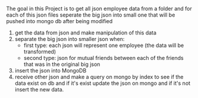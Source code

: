 The goal in this Project is to get all json employee data from a folder and for each of this json files seperate the big json into small one that will be pushed into mongo db after being modified
1) get the data from json and make manipulation of this data
2) separate the big json into smaller json when:
   - first type: each json will represent one employee (the data will be transformed)
   - second type: json for mutual friends between each of the friends that was in the original big json
3) insert the json into MongoDB
4) receive other json and make a query on mongo by index to see if the data exist on db and if it's exist update the json on mongo
   and if it's not insert the new data.
